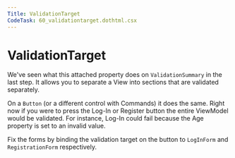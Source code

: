 ```yaml
---
Title: ValidationTarget
CodeTask: 60_validationtarget.dothtml.csx
---
```


# ValidationTarget

We've seen what this attached property does on `ValidationSummary` in the last step. It allows you to separate a View into sections that are validated separately.

On a `Button` (or a different control with Commands) it does the same. Right now if you were to press the Log-In or Register button the entire ViewModel would be validated. For instance, Log-In could fail because the Age property is set to an invalid value.

Fix the forms by binding the validation target on the button to `LogInForm` and `RegistrationForm` respectively.